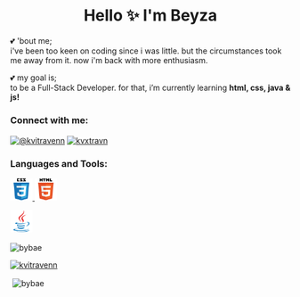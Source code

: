 <h1 align="center">Hello ✨ I'm Beyza</h1>
 
 
💕 'bout me; <br>
i've been too keen on coding since i was little. but the circumstances took me away from it. now i'm back with more enthusiasm. 

💕 my goal is; <br>
to be a Full-Stack Developer. for that, i’m currently learning **html, css, java & js!**


<h3 align="left">Connect with me:</h3>
<p align="left">
<a href="https://twitter.com/@kvitravenn" target="blank"><img align="center" src="https://raw.githubusercontent.com/rahuldkjain/github-profile-readme-generator/master/src/images/icons/Social/twitter.svg" alt="@kvitravenn" height="30" width="40"/></a>
<a href="https://instagram.com/kvxtravn" target="blank"><img align="center" src="https://raw.githubusercontent.com/rahuldkjain/github-profile-readme-generator/master/src/images/icons/Social/instagram.svg" alt="kvxtravn" height="30" width="40"/></a>
</p>

<h3 align="left">Languages and Tools:</h3>
<p align="left"> <a href="https://www.w3schools.com/css/" target="_blank" rel="noreferrer"> <img src="https://raw.githubusercontent.com/devicons/devicon/master/icons/css3/css3-original-wordmark.svg" alt="css3" width="40" height="40"/> </a> <a href="https://www.w3.org/html/" target="_blank" rel="noreferrer"> <img src="https://raw.githubusercontent.com/devicons/devicon/master/icons/html5/html5-original-wordmark.svg" alt="html5" width="40" height="40"/> </a> </p>
<p align="left"> <a href="https://www.java.com" target="_blank" rel="noreferrer"> <img src="https://raw.githubusercontent.com/devicons/devicon/master/icons/java/java-original.svg" alt="java" width="40" height="40"/> </a> </p>

<p><img align="center" src="https://github-readme-stats.vercel.app/api/top-langs?username=bybae&show_icons=true&locale=en&layout=compact" alt="bybae" /></p>

<p align="left"> <a href="https://twitter.com/kvitravenn" target="blank"><img src="https://img.shields.io/twitter/follow/kvitravenn?logo=twitter&style=for-the-badge" alt="kvitravenn" /></a> </p> <p>&nbsp;<img align="center" src="https://github-readme-stats.vercel.app/api?username=bybae&show_icons=true&locale=en" alt="bybae" /></p>





